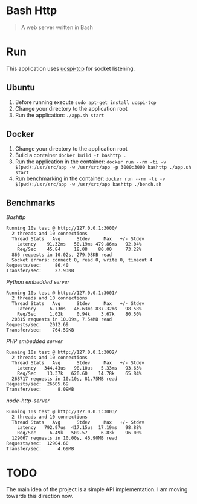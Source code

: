 # Bash Http
> A web server written in Bash

Run
===

This application uses [ucspi-tcp](https://en.wikipedia.org/wiki/Ucspi-tcp) for socket listening.

Ubuntu
------

1) Before running execute `sudo apt-get install ucspi-tcp`
2) Change your directory to the application root
3) Run the application: `./app.sh start`

Docker
------

1) Change your directory to the application root
2) Build a container `docker build -t bashttp .`
3) Run the application in the container: `docker run --rm -ti -v $(pwd):/usr/src/app -w /usr/src/app -p 3000:3000 bashttp ./app.sh start`
4) Run benchmarking in the container: `docker run --rm -ti -v $(pwd):/usr/src/app -w /usr/src/app bashttp ./bench.sh`

Benchmarks
----------
_Bashttp_
```
Running 10s test @ http://127.0.0.1:3000/
  2 threads and 10 connections
  Thread Stats   Avg      Stdev     Max   +/- Stdev
    Latency    91.32ms   50.19ms 479.86ms   92.04%
    Req/Sec    45.84     18.08    80.00     73.22%
  866 requests in 10.02s, 279.98KB read
  Socket errors: connect 0, read 0, write 0, timeout 4
Requests/sec:     86.40
Transfer/sec:     27.93KB
```


_Python embedded server_
```
Running 10s test @ http://127.0.0.1:3001/
  2 threads and 10 connections
  Thread Stats   Avg      Stdev     Max   +/- Stdev
    Latency     6.73ms   46.63ms 837.32ms   98.58%
    Req/Sec     1.02k     0.94k    3.67k    80.50%
  20315 requests in 10.09s, 7.54MB read
Requests/sec:   2012.69
Transfer/sec:    764.59KB
```

_PHP embedded server_
```
Running 10s test @ http://127.0.0.1:3002/
  2 threads and 10 connections
  Thread Stats   Avg      Stdev     Max   +/- Stdev
    Latency   344.43us   98.10us   5.33ms   93.63%
    Req/Sec    13.37k   620.60    14.78k    65.84%
  268717 requests in 10.10s, 81.75MB read
Requests/sec:  26605.69
Transfer/sec:      8.09MB
```


_node-http-server_
```
Running 10s test @ http://127.0.0.1:3003/
  2 threads and 10 connections
  Thread Stats   Avg      Stdev     Max   +/- Stdev
    Latency   792.97us  417.15us  17.19ms   98.88%
    Req/Sec     6.49k   509.57     6.83k    96.00%
  129067 requests in 10.00s, 46.90MB read
Requests/sec:  12904.60
Transfer/sec:      4.69MB
```

TODO
====

The main idea of the project is a simple API implementation. I am moving towards this direction now.
